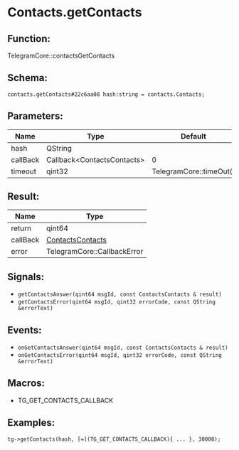 # Contacts.getContacts

## Function:

TelegramCore::contactsGetContacts

## Schema:

`contacts.getContacts#22c6aa08 hash:string = contacts.Contacts;`
## Parameters:

|Name|Type|Default|
|----|----|-------|
|hash|QString||
|callBack|Callback<ContactsContacts\>|0|
|timeout|qint32|TelegramCore::timeOut()|

## Result:

|Name|Type|
|----|----|
|return|qint64|
|callBack|[ContactsContacts](../../types/contactscontacts.md)|
|error|TelegramCore::CallbackError|

## Signals:

* `getContactsAnswer(qint64 msgId, const ContactsContacts & result)`
* `getContactsError(qint64 msgId, qint32 errorCode, const QString &errorText)`

## Events:

* `onGetContactsAnswer(qint64 msgId, const ContactsContacts & result)`
* `onGetContactsError(qint64 msgId, qint32 errorCode, const QString &errorText)`

## Macros:

* TG_GET_CONTACTS_CALLBACK

## Examples:

`tg->getContacts(hash, [=](TG_GET_CONTACTS_CALLBACK){
    ...
}, 30000);`
